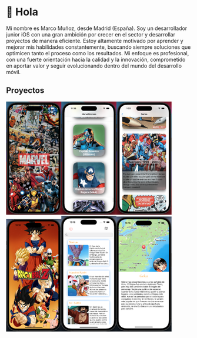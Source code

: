 # 👋 Hola 

Mi nombre es Marco Muñoz, desde Madrid (España).
Soy un desarrollador junior iOS con una gran ambición por crecer en el sector y desarrollar proyectos de manera eficiente. Estoy altamente motivado por aprender y mejorar mis habilidades constantemente, buscando siempre soluciones que optimicen tanto el proceso como los resultados. Mi enfoque es profesional, con una fuerte orientación hacia la calidad y la innovación, comprometido en aportar valor y seguir evolucionando dentro del mundo del desarrollo móvil.

## Proyectos

<img src="https://github.com/marcomadv/GithubImages/blob/main/marvel2.png" width="150" /><img  src="https://github.com/marcomadv/GithubImages/blob/main/marvel3.png" width="150" /><img src="https://github.com/marcomadv/GithubImages/blob/main/marvel5.png" width="150" /><img src="https://github.com/marcomadv/GithubImages/blob/main/dg1.png" width="150" /><img src="https://github.com/marcomadv/GithubImages/blob/main/dg4.png" width="150" /><img src="https://github.com/marcomadv/GithubImages/blob/main/dg6.png" width="150" />
